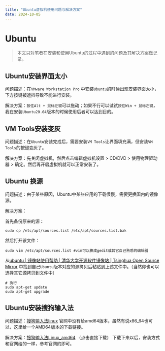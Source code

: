 ```yaml
---
title: "Ubuntu虚拟机使用问题与解决方案"
date: 2024-10-05
---
```


# Ubuntu

> 本文只对笔者在安装和使用Ubuntu的过程中遇到的问题及其解决方案做记录。

## Ubuntu安装界面太小

问题描述：在`VMware Workstation Pro` 中安装`Ubuntu`的时候出现安装界面太小，下方按键被遮挡导致不能进行安装。

解决方案：`按住Alt + 鼠标左键`可以拖动；如果不行可以试试`按住Win + 鼠标左键`，我在安装`Ubuntu20.04`版本的时候使用后者可以达到目的。

## VM Tools安装变灰

问题描述：在`Ubuntu`安装完成后，需要安装`VM Tools`让界面填充满，但安装`VM Tools`的按键变灰了。

解决方案：先关闭虚拟机，然后点击编辑虚拟机设置 > CD/DVD > 使用物理驱动器 > 确定。然后再开启虚拟机就可以正常安装了。

## Ubuntu 换源

问题描述：由于某些原因，Ubuntu中某些应用的下载很慢，需要更换国内的镜像源。

解决方案：

首先备份原来的源：

```shell
sudo cp /etc/apt/sources.list /etc/apt/sources.list.bak
```

然后打开该文件：

```shell
sudo vim /etc/apt/sources.list #vim可以换成gedit或其它自己熟悉的编辑器
```

从[ubuntu | 镜像站使用帮助 | 清华大学开源软件镜像站 | Tsinghua Open Source Mirror](https://mirrors.tuna.tsinghua.edu.cn/help/ubuntu/) 中找到自己`Ubuntu`版本对应的源拷贝后粘贴到上述文件中。（当然你也可以选择其它源拷贝到文件中）

```shell
# 执行
sudo apt-get update
sudo apt-get upgrade
```
## Ubuntu安装搜狗输入法

问题描述：[搜狗输入法linux](https://shurufa.sogou.com/linux)  官网中没有给amd64版本，虽然有说x86_64也可以，这里给一个AMD64版本的下载链接。

解决方案：[搜狗输入法Linux_amd64](https://ime.sogoucdn.com/dl/index/1605612770/sogoupinyin_2.4.0.2732_amd64.deb?st=XO4yjaNXlB2x8E6I3_Xh-A&e=1605796328&fn=sogoupinyin_2.4.0.2732_amd64.deb) （点击直接下载） 下载下来以后，安装方式和官网给的一样，参考官网的即可。